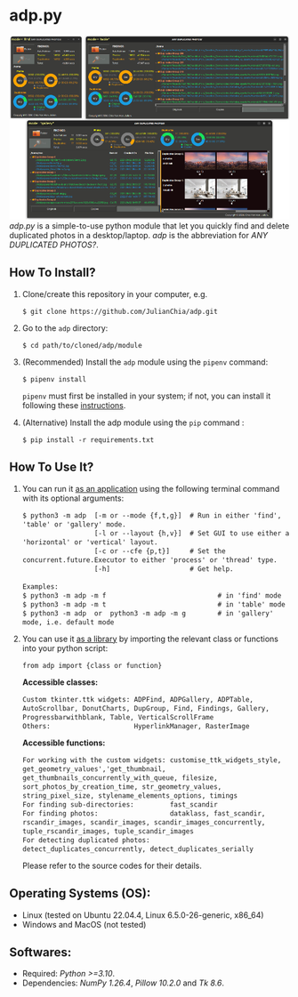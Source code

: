 # adp.py
![Title](images/ADP_find_table_gallery_modes.png)
_adp.py_ is a simple-to-use python module that let you quickly find and delete duplicated photos in a desktop/laptop. _adp_ is the abbreviation for _ANY DUPLICATED PHOTOS?_. 

## How To Install?
1. Clone/create this repository in your computer, e.g. 
    
       $ git clone https://github.com/JulianChia/adp.git

2. Go to the `adp` directory: 

       $ cd path/to/cloned/adp/module

3. (Recommended) Install the `adp` module using the `pipenv` command:  

       $ pipenv install

   `pipenv` must first be installed in your system; if not, you can install it following these [instructions](https://pipenv-fork.readthedocs.io/en/latest/install.html#installing-pipenv).


3. (Alternative) Install the adp module using the `pip` command : 

       $ pip install -r requirements.txt

## How To Use It?

1. You can run it <u>as an application</u> using the following terminal command with its optional arguments:

       $ python3 -m adp  [-m or --mode {f,t,g}]  # Run in either 'find', 'table' or 'gallery' mode.
                         [-l or --layout {h,v}]  # Set GUI to use either a 'horizontal' or 'vertical' layout.
                         [-c or --cfe {p,t}]     # Set the concurrent.future.Executor to either 'process' or 'thread' type.
                         [-h]                    # Get help. 
       
       Examples:
       $ python3 -m adp -m f                            # in 'find' mode
       $ python3 -m adp -m t                            # in 'table' mode
       $ python3 -m adp  or  python3 -m adp -m g        # in 'gallery' mode, i.e. default mode


2. You can use it <u>as a library</u> by importing the relevant class or functions into your python script: 

       from adp import {class or function}

   **Accessible classes:**

       Custom tkinter.ttk widgets: ADPFind, ADPGallery, ADPTable, AutoScrollbar, DonutCharts, DupGroup, Find, Findings, Gallery, Progressbarwithblank, Table, VerticalScrollFrame
       Others:                     HyperlinkManager, RasterImage

   **Accessible functions:**

       For working with the custom widgets: customise_ttk_widgets_style, get_geometry_values','get_thumbnail, get_thumbnails_concurrently_with_queue, filesize, sort_photos_by_creation_time, str_geometry_values, string_pixel_size, stylename_elements_options, timings  
       For finding sub-directories:         fast_scandir
       For finding photos:                  dataklass, fast_scandir, rscandir_images, scandir_images, scandir_images_concurrently, tuple_rscandir_images, tuple_scandir_images  
       For detecting duplicated photos:     detect_duplicates_concurrently, detect_duplicates_serially
   Please refer to the source codes for their details.

## Operating Systems (OS):
- Linux (tested on Ubuntu 22.04.4, Linux 6.5.0-26-generic, x86_64)
- Windows and MacOS (not tested)

## Softwares:
- Required: _Python >=3.10_. 
- Dependencies: _NumPy 1.26.4_, _Pillow 10.2.0_ and _Tk 8.6_.

